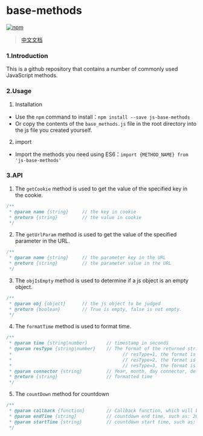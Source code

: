 # base-methods 
[![npm](https://img.shields.io/npm/v/js-base-methods.svg)](https://www.npmjs.com/package/js-base-methods)
> [中文文档]()
### 1.Introduction
This is a github repository that contains a number of commonly used JavaScript methods.

### 2.Usage
1. Installation
- Use the `npm` command to install：`npm install --save js-base-methods`
- Or copy the contents of the `base_methods.js` file in the root directory into the js file you created yourself.

2. import
- Import the methods you need using ES6：`import {METHOD_NAME} from 'js-base-methods'`

### 3.API
1. The `getCookie` method is used to get the value of the specified key in the cookie.
``` javascript
/**
 * @param name {string}     // the key in cookie
 * @return {string}         // the value in cookie
 */
```
2. The `getUrlParam` method is used to get the value of the specified parameter in the URL.
``` javascript
/**
 * @param name {string}     // the parameter key in the URL
 * @return {string}         // the parameter value in the URL
 */
```
3. The `objIsEmpty` method is used to determine if a js object is an empty object.
``` javascript
/**
 * @param obj {object}      // the js object to be judged
 * @return {boolean}        // True is empty, false is not empty.
 */
```
4. The `formatTime` method is used to format time.
``` javascript
/**
 * @param time {string|number}       // timestamp in seconds
 * @param resType {string|number}    // The format of the returned string, which defaults to 1.
 *                                         // resType=1, the format is 2018-04-28
 *                                         // resType=2, the format is 2018-04-28 18:00:00
 *                                         // resType=3, the format is 18:00:00
 * @param connector {string}         // Year, month, day connector, default is '-'.
 * @return {string}                  // formatted time
 */
```
5. The `countDown` method for countdown
``` javascript
/**
 * @param callback {function}        // Callback function, which will be passed three string type parameters, respectively countdown hours, minutes, seconds.
 * @param endTime {string}           // countdown end time, such as: 2018/4/28 18:00:00
 * @param startTime {string}         // countdown start time, such as: 2018/5/1, the default is now.
 */
```

